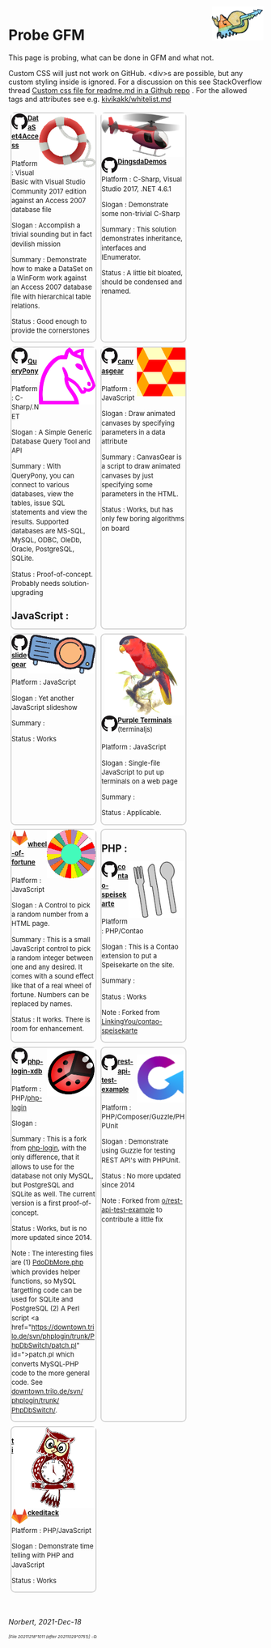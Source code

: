 ﻿<style id="id20211218o1054">
   /* ruleset 20211218°1021 See https://css-tricks.com/snippets/css/a-guide-to-flexbox/ [ref 20211218°1112] */
   div.BoxForProjectBoxes { display:inline-flex; flex-wrap:wrap; }
   div.BoxForProjectBoxes > div {
                       max-width:277px; width:33%;
                       border:2px solid LightGray; border-radius:0.7em;
                       margin:0.3em 0.3em 0.3em 0.3em;
                       font-size:small; line-height:1.4em;
   }
</style>

<img src="./../icos/20151109o201812.wallpaintinglogoflat.v0.x0256y0168.png" align="right" width="102" height="67" alt="Logo 20151109°201812">

# Probe GFM

This page is probing, what can be done in GFM and what not.

Custom CSS will just not work on GitHub. &lt;div&gt;s are possible, but any
 custom styling inside is ignored. For a discussion on this see StackOverflow thread
 [Custom css file for readme.md in a Github repo](https://stackoverflow.com/questions/51956361/custom-css-file-for-readme-md-in-a-github-repo "[ref 20211218°1224]")
 . For the allowed tags and attributes see e.g.
 [kivikakk/whitelist.md](https://gist.github.com/kivikakk/622b5dcf395e26c49e2334f0eb19e6f9 "[ref 20211218°1225]")
 

<div class="BoxForProjectBoxes" id="id20211218o1055">
<div id="">

<img src="./../icos/20211205o0923.livesaver.v2.x0128y0128.png" align="right" width="112" height="112" alt="Logo 20211205°0923">

<img src="./../icos/20180615o0435.githubmark1.v0.x0032y0032.png" style="float:left;" alt="GitHub icon" id="">

<h4 style="margin-top:0;" id="">
               <a href="https://github.com/normai/DataSet4Access" id="">DataSet4Access</a>
</h4>

Platform : Visual Basic with Visual Studio Community 2017 edition against an Access 2007 database file

Slogan : Accomplish a trivial sounding but in fact devilish mission

Summary : Demonstrate how to make a DataSet on a WinForm work against an Access 2007 database file with hierarchical table relations. 

Status : Good enough to provide the cornerstones

</div>
<div id="id20211218o1056">


<img src="./../icos/20211206o1243.red-helicopter.v1.x0256y0133.png" align="right" width="166" height="86" alt="Logo 20211206°1243">

<img src="./../icos/20180615o0435.githubmark1.v0.x0032y0032.png" style="float:left;" alt="GitHub icon" id="">

<h4 style="margin-top:0;" id="">
               <a href="https://github.com/normai/DingsdaDemos" id="">DingsdaDemos</a>
</h4>

Platform : C-Sharp, Visual Studio 2017, .NET 4.6.1

Slogan : Demonstrate some non-trivial C-Sharp

Summary : This solution demonstrates inheritance, interfaces and IEnumerator.

Status : A little bit bloated, should be condensed and renamed.

</div>
<div id="id20211218o1057">

<img src="./../icos/20130705o0812.mcol-chess-horse.v0.x0200y0200.png" align="right" width="112" height="112" alt="Logo 20130705°0812">

<img src="./../icos/20180615o0435.githubmark1.v0.x0032y0032.png" style="float:left;" alt="GitHub icon" id="">
<h4 id="">
               <a href="https://github.com/normai/QueryPony" id="">QueryPony</a>
</h4>

Platform : C-Sharp/.NET

Slogan : A Simple Generic Database Query Tool and API

Summary : With QueryPony, you can connect to various databases, view the tables, issue SQL statements and view the results. Supported databases are MS-SQL, MySQL, ODBC, OleDb, Oracle, PostgreSQL, SQLite.

Status : Proof-of-concept. Probably needs solution-upgrading

## JavaScript :

</div>
<div id="">

<img src="./../icos/20211218o0925.pattern-diamond-cubes-2.v1.x0128y0128.png" align="right" width="96" height="96" alt="Logo 20211218°0925">

<img src="./../icos/20180615o0435.githubmark1.v0.x0032y0032.png" style="float:left;" alt="GitHub icon" id="">
<h4 id="">
               <a href="https://github.com/normai/canvasgear" id="">canvasgear</a>
</h4>

Platform : JavaScript

Slogan : Draw animated canvases by specifying parameters in a data attribute

Summary : CanvasGear is a script to draw animated canvases by just specifying some parameters in the HTML.

Status : Works, but has only few boring algorithms on board

</div>
<div id="">

<img src="./../icos/20190123o1126.plasticineprojector.v2.x0192y0112.png" align="right" width="134" height="78" alt="Logo 20130705°0812">

<img src="./../icos/20180615o0435.githubmark1.v0.x0032y0032.png" style="float:left;" alt="GitHub icon" id="">
<h4 id="">
               <a href="https://github.com/normai/slidegear" id="">slidegear</a>
</h4>

Platform : JavaScript

Slogan : Yet another JavaScript slideshow

Summary :

Status : Works

</div>
<div id="">

<img src="./../icos/20210512o1713.purple-bellied-lory.v2.x0256y0256.png" align="right" width="160" height="160" alt="Logo 20210512°1713">

<img src="./../icos/20180615o0435.githubmark1.v0.x0032y0032.png" style="float:left;" alt="GitHub icon" id="">
<h4 id="">
               <a href="https://github.com/normai/terminaljs" id="">Purple Terminals</a>
               <span style="font-weight:normal;">(terminaljs)</span>
</h4>

Platform : JavaScript

Slogan : Single-file JavaScript to put up terminals on a web page

Summary :

Status : Applicable.

</div>
<div id="">

<img src="./../icos/20210820o1133.blank-wof-1-3162961.v0.x0128y0128.png" align="right" width="96" height="96" alt="Logo 20210820°1133">

<img src="./../icos/20191224o1353.gitlab.v2.x0032y0032.png" style="float:left;" alt="GitLab icon" id="">
<h4 id="">
               <a href="https://gitlab.com/normai/wheel-of-fortune" id="">wheel-of-fortune</a>
</h4>

Platform : JavaScript

Slogan : A Control to pick a random number from a HTML page.

Summary : This is a small JavaScript control to pick a random integer
 between one and any desired. It comes with a sound effect like that
 of a real wheel of fortune. Numbers can be replaced by names.

Status : It works. There is room for enhancement.

</div>
<div id="">

## PHP :

<img src="./../icos/20211218o0933.cutlery-69792.v2.x0128y0128.png" align="right" width="112" height="112"
 alt="Logo 20211218°0933">

<img src="./../icos/20180615o0435.githubmark1.v0.x0032y0032.png" style="float:left;" alt="GitHub icon" id="">
<h4 id="">
               <a href="https://github.com/normai/contao-speisekarte" id="">contao-speisekarte</a>
</h4>

Platform : PHP/Contao

Slogan : This is a Contao extension to put a Speisekarte on the site.

Summary :

Status : Works

Note : Forked from [LinkingYou/contao-speisekarte](https://github.com/LinkingYou/contao-speisekarte)

</div>
<div id="">

<img src="./../icos/20140713o061302.KlausGena_Ladybird_1.x0180y0180.png" align="right" width="96" height="96" alt="Logo 20140713°061302">

<img src="./../icos/20180615o0435.githubmark1.v0.x0032y0032.png" style="float:left;" alt="GitHub icon" id="">
<h4 id="">
               <a href="https://github.com/normai/php-login-xdb" id="">php-login-xdb</a>
</h4>

Platform : PHP/[php-login](https://github.com/panique/php-login)

Slogan :

Summary : This is a fork from [php-login](https://github.com/panique/php-login),
 with the only difference, that it allows to use for the database not only MySQL,
 but PostgreSQL and SQLite as well. The current version is a first proof-of-concept.

Status : Works, but is no more updated since 2014.

Note : The interesting files are
 (1) <a href="https://github.com/normai/php-login-xdb/blob/master/application/PdoDbMore.php" id="">PdoDbMore.php</a>
 which provides helper functions, so MySQL targetting code can be used for SQLite and PostgreSQL
 (2) A Perl script <a href="https://downtown.trilo.de/svn/phplogin/trunk/PhpDbSwitch/patch.pl" id=">patch.pl</a>
 which converts MySQL-PHP code to the more general code.
 See <a href="https://downtown.trilo.de/svn/phplogin/trunk/PhpDbSwitch/index.html" id="">downtown.trilo.de/&#8203;svn/&#8203;phplogin/&#8203;trunk/&#8203;PhpDbSwitch/</a>.

</div>
<div id="">

<img src="./../icos/20211218o0943.guzzle-rest-api-test.v3.x0128y0128.png" align="right" width="96" height="96"
 alt="Logo 20211218°0943">

<img src="./../icos/20180615o0435.githubmark1.v0.x0032y0032.png" style="float:left;" alt="GitHub icon" id="">
<h4 id="">
               <a href="https://github.com/normai/rest-api-test-example" id="">rest-api-test-example</a>
</h4>

Platform : PHP/Composer/Guzzle/PHPUnit

Slogan : Demonstrate using Guzzle for testing REST API's with PHPUnit.

Status : No more updated since 2014

Note : Forked from [o/rest-api-test-example](https://github.com/o/rest-api-test-example)
 to contribute a little fix

</div>
<div id="">

<img src="./../icos/20210904o1113.owl-clock-2.v2.x0256y0256.png" align="right" width="160" height="160" alt="Logo 20210904°1113">

<img src="./../icos/20191224o1353.gitlab.v2.x0032y0032.png" style="float:left;" alt="GitHub icon" id="">
<h4 id="">
               <a href="https://gitlab.com/normai/tickeditack" id="">tickeditack</a>
</h4>

Platform : PHP/JavaScript

Slogan : Demonstrate time telling with PHP and JavaScript

Status : Works

</div>
</div>

&nbsp;

*Norbert, 2021-Dec-18*

<sup><sub><sup>*[File 20211218°1011 (after 20211029°0751)]* ܀Ω</sup></sub></sup>
